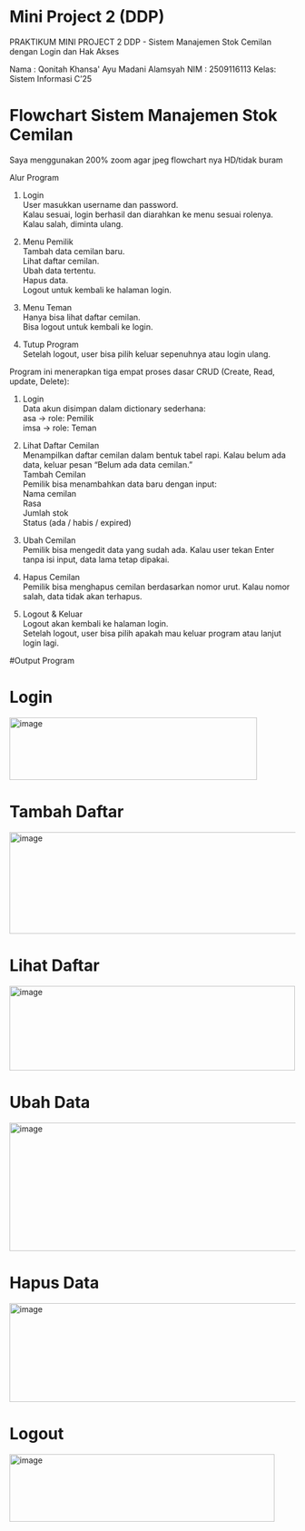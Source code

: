 # Mini Project 2 (DDP)

PRAKTIKUM MINI PROJECT 2 DDP - Sistem Manajemen Stok Cemilan dengan Login dan Hak Akses

Nama : Qonitah Khansa' Ayu Madani Alamsyah
NIM : 2509116113
Kelas: Sistem Informasi C’25

# Flowchart Sistem Manajemen Stok Cemilan  
Saya menggunakan 200% zoom agar jpeg flowchart nya HD/tidak buram  

Alur Program<br>
1. Login<br>
User masukkan username dan password.<br>Kalau sesuai, login berhasil dan diarahkan ke menu sesuai rolenya.<br>
Kalau salah, diminta ulang.

2. Menu Pemilik<br>
Tambah data cemilan baru.<br>
Lihat daftar cemilan.<br>
Ubah data tertentu.<br>
Hapus data.<br>
Logout untuk kembali ke halaman login.

3. Menu Teman <br>
Hanya bisa lihat daftar cemilan.<br>
Bisa logout untuk kembali ke login.<br>

4. Tutup Program<br>
Setelah logout, user bisa pilih keluar sepenuhnya atau login ulang.<br>

Program ini menerapkan tiga empat proses dasar CRUD (Create, Read, update, Delete):<br>

1. Login<br>
Data akun disimpan dalam dictionary sederhana:<br>
asa → role: Pemilik<br>
imsa → role: Teman

2. Lihat Daftar Cemilan<br>
Menampilkan daftar cemilan dalam bentuk tabel rapi. Kalau belum ada data, keluar pesan “Belum ada data cemilan.”<br>
Tambah Cemilan<br>
Pemilik bisa menambahkan data baru dengan input:<br>
Nama cemilan<br>
Rasa<br>
Jumlah stok<br>
Status (ada / habis / expired)<br>

3. Ubah Cemilan<br>
Pemilik bisa mengedit data yang sudah ada. Kalau user tekan Enter tanpa isi input, data lama tetap dipakai.

4. Hapus Cemilan<br>
Pemilik bisa menghapus cemilan berdasarkan nomor urut. Kalau nomor salah, data tidak akan terhapus.

5. Logout & Keluar<br>
Logout akan kembali ke halaman login.<br>
Setelah logout, user bisa pilih apakah mau keluar program atau lanjut login lagi.

#Output Program

# Login
<img width="436" height="110" alt="image" src="https://github.com/user-attachments/assets/1f4c043f-0994-4f61-bd11-3a8e37fa6348" />

# Tambah Daftar

<img width="538" height="179" alt="image" src="https://github.com/user-attachments/assets/249a48fd-a94b-43ac-bb4e-cb36234fcfad" />

# Lihat Daftar

<img width="503" height="149" alt="image" src="https://github.com/user-attachments/assets/3bfe9345-1622-481c-956a-0a1a2c118309" />

# Ubah Data

<img width="668" height="226" alt="image" src="https://github.com/user-attachments/assets/fa16bde9-4db1-40de-9e26-d9538e5a237b" />

# Hapus Data

<img width="563" height="174" alt="image" src="https://github.com/user-attachments/assets/d01a9dc7-66c4-4c10-adc2-0d389e2e7d16" />

# Logout 

<img width="467" height="119" alt="image" src="https://github.com/user-attachments/assets/290846ab-dcb7-4986-a5d7-f315c7d7862c" />
